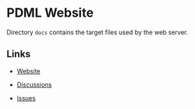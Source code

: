 # PDML Website

Directory `docs` contains the target files used by the web server.

## Links

- [Website](https://www.pdml-lang.dev/)

- [Discussions](https://github.com/pdml-lang/pdml-lang.github.io/discussions)

- [Issues](https://github.com/pdml-lang/pdml-lang.github.io/issues)

